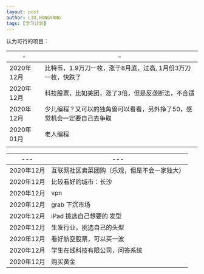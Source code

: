 ```yaml
---
layout: post
author: LIU,HONGYANG
tags: [学习计划]
---
```




认为可行的项目：

| -          | -                                                            |
| ---------- | ------------------------------------------------------------ |
| 2020年12月 | 比特币，1.9万刀一枚，涨于8月底，过高, 1月份3万刀一枚，快跌了 |
| 2020年12月 | 科技股票，比如美团，涨了3倍，但是反垄断法，不合适            |
| 2020年12月 | 少儿编程？又可以的独角兽可以看看，另外挣了50，感觉机会一定要自己去争取 |
| 2020年01月 | 老人编程                                                     |
|            |                                                              |



| ---        | ---                                          |
| ---------- | -------------------------------------------- |
| 2020年12月 | 互联网社区卖菜团购（乐观，但是不会一家独大） |
| 2020年12月 | 比较看好的城市：长沙                         |
| 2020年12月 | vpn                                          |
| 2020年12月 | grab 下沉市场                                |
| 2020年12月 | iPad 挑选自己想要的 发型                     |
| 2020年12月 | 生发行业，挑选自己的头型                     |
| 2020年12月 | 看好航空股票，可以买一波                     |
| 2020年12月 | 学生在线科技有限公司，问答系统               |
| 2020年12月 | 购买黄金                                     |



